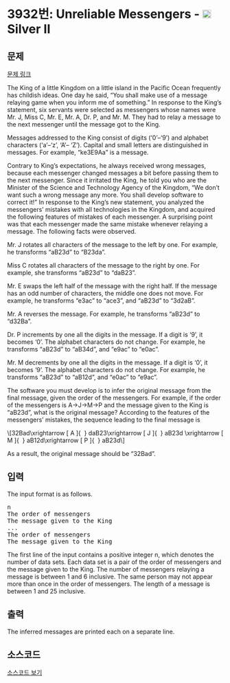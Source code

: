 # 3932번: Unreliable Messengers - <img src="https://static.solved.ac/tier_small/9.svg" style="height:20px" /> Silver II

<!-- performance -->

<!-- 문제 제출 후 깃허브에 푸시를 했을 때 제출한 코드의 성능이 입력될 공간입니다.-->

<!-- end -->

## 문제

[문제 링크](https://boj.kr/3932)


<p>The King of a little Kingdom on a little island in the Pacific Ocean frequently has childish ideas. One day he said, “You shall make use of a message relaying game when you inform me of something.” In response to the King’s statement, six servants were selected as messengers whose names were Mr. J, Miss C, Mr. E, Mr. A, Dr. P, and Mr. M. They had to relay a message to the next messenger until the message got to the King.</p>

<p>Messages addressed to the King consist of digits (‘0’–‘9’) and alphabet characters (‘a’–‘z’, ‘A’– ‘Z’). Capital and small letters are distinguished in messages. For example, “ke3E9Aa” is a message.</p>

<p>Contrary to King’s expectations, he always received wrong messages, because each messenger changed messages a bit before passing them to the next messenger. Since it irritated the King, he told you who are the Minister of the Science and Technology Agency of the Kingdom, “We don’t want such a wrong message any more. You shall develop software to correct it!” In response to the King’s new statement, you analyzed the messengers’ mistakes with all technologies in the Kingdom, and acquired the following features of mistakes of each messenger. A surprising point was that each messenger made the same mistake whenever relaying a message. The following facts were observed.</p>

<p>Mr. J rotates all characters of the message to the left by one. For example, he transforms “aB23d” to “B23da”.</p>

<p>Miss C rotates all characters of the message to the right by one. For example, she transforms “aB23d” to “daB23”.</p>

<p>Mr. E swaps the left half of the message with the right half. If the message has an odd number of characters, the middle one does not move. For example, he transforms “e3ac” to “ace3”, and “aB23d” to “3d2aB”.</p>

<p>Mr. A reverses the message. For example, he transforms “aB23d” to “d32Ba”.</p>

<p>Dr. P increments by one all the digits in the message. If a digit is ‘9’, it becomes ‘0’. The alphabet characters do not change. For example, he transforms “aB23d” to “aB34d”, and “e9ac” to “e0ac”.</p>

<p>Mr. M decrements by one all the digits in the message. If a digit is ‘0’, it becomes ‘9’. The alphabet characters do not change. For example, he transforms “aB23d” to “aB12d”, and “e0ac” to “e9ac”.</p>

<p>The software you must develop is to infer the original message from the final message, given the order of the messengers. For example, if the order of the messengers is A→J→M→P and the message given to the King is “aB23d”, what is the original message? According to the features of the messengers’ mistakes, the sequence leading to the final message is</p>

<p>\[32Bad\xrightarrow [ A ]{ &nbsp;} daB23\xrightarrow [ J ]{ &nbsp;} aB23d \xrightarrow [ M ]{ &nbsp;} aB12d\xrightarrow [ P ]{ &nbsp;} aB23d\]</p>

<p>As a result, the original message should be “32Bad”.</p>



## 입력


<p>The input format is as follows.</p>

<pre>n
The order of messengers
The message given to the King
...
The order of messengers
The message given to the King
</pre>

<p>The first line of the input contains a positive integer n, which denotes the number of data sets. Each data set is a pair of the order of messengers and the message given to the King. The number of messengers relaying a message is between 1 and 6 inclusive. The same person may not appear more than once in the order of messengers. The length of a message is between 1 and 25 inclusive.</p>



## 출력


<p>The inferred messages are printed each on a separate line.</p>



## 소스코드

[소스코드 보기](Main.java)